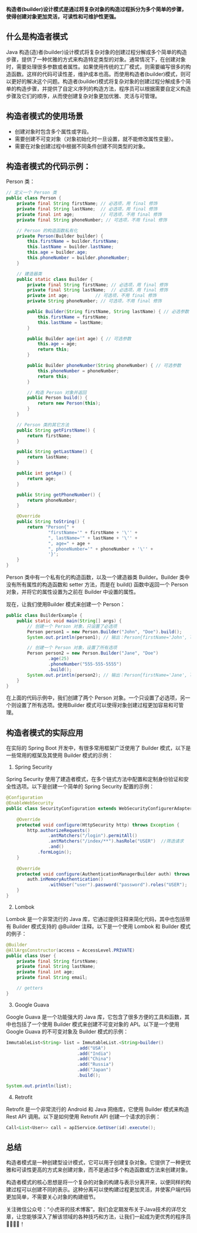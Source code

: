 **构造者(builder)设计模式是通过将复杂对象的构造过程拆分为多个简单的步骤，使得创建对象更加灵活，可读性和可维护性更强。**

## 什么是构造者模式

Java 构造(造)者(builder)设计模式将复杂对象的创建过程分解成多个简单的构造步骤，提供了一种优雅的方式来构造特定类型的对象。通常情况下，在创建对象时，需要处理很多参数或者属性。如果使用传统的工厂模式，则需要编写很多的构造函数。这样的代码可读性差，维护成本也高。而使用构造者(builder)模式，则可以更好的解决这个问题。构造者(builder)模式将复杂对象的创建过程分解成多个简单的构造步骤，并提供了自定义序列的构造方法，程序员可以根据需要自定义构造步骤及它们的顺序，从而使创建复杂对象更加优雅、灵活与可管理。

## 构造者模式的使用场景

 - 创建对象时包含多个属性或字段。
 - 需要创建不可变对象（对象初始化时一旦设置，就不能修改属性变量）。
 - 需要在对象创建过程中根据不同条件创建不同类型的对象。

## 构造者模式的代码示例：

Person 类：

```java
// 定义一个 Person 类
public class Person {
    private final String firstName; // 必选项，用 final 修饰
    private final String lastName;  // 必选项，用 final 修饰
    private final int age;          // 可选项，不用 final 修饰
    private final String phoneNumber; // 可选项，不用 final 修饰

    // Person 的构造函数私有化
    private Person(Builder builder) {
        this.firstName = builder.firstName;
        this.lastName = builder.lastName;
        this.age = builder.age;
        this.phoneNumber = builder.phoneNumber;
    }

    // 建造器类
    public static class Builder {
        private final String firstName; // 必选项，用 final 修饰
        private final String lastName;  // 必选项，用 final 修饰
        private int age;          // 可选项，不用 final 修饰
        private String phoneNumber; // 可选项，不用 final 修饰

        public Builder(String firstName, String lastName) { // 必选参数
            this.firstName = firstName;
            this.lastName = lastName;
        }

        public Builder age(int age) { // 可选参数
            this.age = age;
            return this;
        }

        public Builder phoneNumber(String phoneNumber) { // 可选参数
            this.phoneNumber = phoneNumber;
            return this;
        }

        // 构造 Person 对象并返回
        public Person build() {
            return new Person(this);
        }
    }

    // Person 类的其它方法
    public String getFirstName() {
        return firstName;
    }

    public String getLastName() {
        return lastName;
    }

    public int getAge() {
        return age;
    }

    public String getPhoneNumber() {
        return phoneNumber;
    }

    @Override
    public String toString() {
        return "Person{" +
                "firstName='" + firstName + '\'' +
                ", lastName='" + lastName + '\'' +
                ", age=" + age +
                ", phoneNumber='" + phoneNumber + '\'' +
                '}';
    }
}
```

Person 类中有一个私有化的构造函数，以及一个建造器类 Builder。Builder 类中没有所有属性的构造函数和 setter 方法，而是在 build() 函数中返回一个 Person 对象，并将它的属性设置为之前在 Builder 中设置的属性。

现在，让我们使用Builder 模式来创建一个 Person：

```java
public class BuilderExample {
    public static void main(String[] args) {
        // 创建一个 Person 对象，只设置了必选项
        Person person1 = new Person.Builder("John", "Doe").build();
        System.out.println(person1); // 输出：Person{firstName='John', lastName='Doe', age=0, phoneNumber='null'}

        // 创建一个 Person 对象，设置了所有选项
        Person person2 = new Person.Builder("Jane", "Doe")
                .age(25)
                .phoneNumber("555-555-5555")
                .build();
        System.out.println(person2); // 输出：Person{firstName='Jane', lastName='Doe', age=25, phoneNumber='555-555-5555'}
    }
}
```

在上面的代码示例中，我们创建了两个 Person 对象。一个只设置了必选项，另一个则设置了所有选项。使用Builder 模式可以使得对象创建过程更加容易和可管理。

## 构造者模式的实际应用

在实际的 Spring Boot 开发中，有很多常用框架广泛使用了 Builder 模式，以下是一些常用的框架及其使用 Builder 模式的示例：

1. Spring Security

Spring Security 使用了建造者模式，在多个链式方法中配置和定制身份验证和安全性选项。以下是创建一个简单的 Spring Security 配置的示例：

```java
@Configuration
@EnableWebSecurity
public class SecurityConfiguration extends WebSecurityConfigurerAdapter {
 
    @Override
    protected void configure(HttpSecurity http) throws Exception {
        http.authorizeRequests()
                .antMatchers("/login").permitAll() 
                .antMatchers("/index/**").hasRole("USER")  //筛选请求
                .and()
            .formLogin();
    }
 
    @Override
    protected void configure(AuthenticationManagerBuilder auth) throws Exception {
        auth.inMemoryAuthentication()
                .withUser("user").password("password").roles("USER");
    }
}
```

2. Lombok

Lombok 是一个非常流行的 Java 库，它通过提供注释来简化代码，其中也包括带有 Builder 模式支持的 @Builder 注释。以下是一个使用 Lombok 和 Builder 模式的例子：

```java
@Builder
@AllArgsConstructor(access = AccessLevel.PRIVATE)
public class User {
    private final String firstName;
    private final String lastName;
    private final int age;
    private final String email;

    // getters
}
```

3. Google Guava

Google Guava 是一个功能强大的 Java 库，它包含了很多方便的工具和函数，其中也包括了一个使用 Builder 模式来创建不可变对象的 API。以下是一个使用 Google Guava 的不可变对象及 Builder 模式的示例：

```java
ImmutableList<String> list = ImmutableList.<String>builder()
                           .add("USA")
                           .add("India")
                           .add("China")
                           .add("Russia")
                           .add("Japan")
                           .build();

System.out.println(list);
```

4. Retrofit

Retrofit 是一个非常流行的 Android 和 Java 网络库，它使用 Builder 模式来构造 Rest API 调用。以下是如何使用 Retrofit API 创建一个请求的示例：

```java
Call<List<User>> call = apIService.GetUser(id).execute();
```

## 总结
构造者模式是一种创建型设计模式，它可以用于创建复杂对象。它提供了一种更优雅和可读性更高的方式来创建对象，而不是通过多个构造函数或方法来创建对象。

构造者模式的核心思想是将一个复杂的对象的构建与表示分离开来，以便同样的构建过程可以创建不同的表示。这种分离可以使构建过程更加灵活，并使客户端代码更加简单，不需要关心对象的构建细节。

关注微信公众号：“小虎哥的技术博客”。我们会定期发布关于Java技术的详尽文章，让您能够深入了解该领域的各种技巧和方法，让我们一起成为更优秀的程序员👩‍💻👨‍💻！


